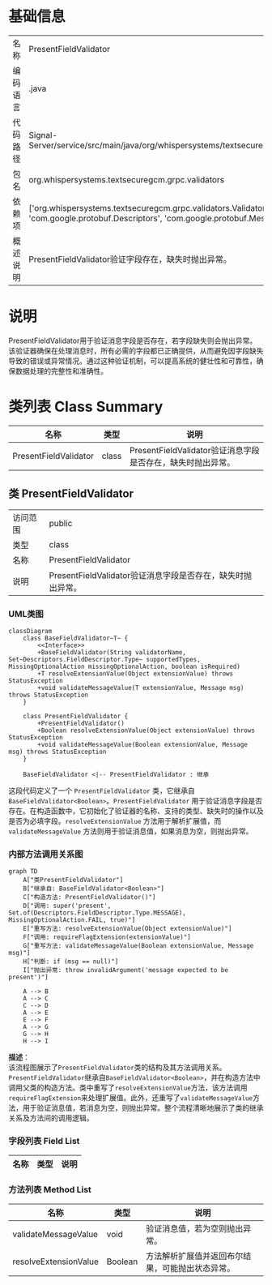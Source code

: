 # 基础信息

|      |      |
|------|------|
| 名称 | PresentFieldValidator |
| 编码语言 | .java |
| 代码路径 | Signal-Server/service/src/main/java/org/whispersystems/textsecuregcm/grpc/validators/PresentFieldValidator.java |
| 包名 | org.whispersystems.textsecuregcm.grpc.validators |
| 依赖项 | ['org.whispersystems.textsecuregcm.grpc.validators.ValidatorUtils.invalidArgument', 'com.google.protobuf.Descriptors', 'com.google.protobuf.Message', 'io.grpc.StatusException', 'java.util.Set'] |
| 概述说明 | PresentFieldValidator验证字段存在，缺失时抛出异常。 |

# 说明

PresentFieldValidator用于验证消息字段是否存在，若字段缺失则会抛出异常。该验证器确保在处理消息时，所有必需的字段都已正确提供，从而避免因字段缺失导致的错误或异常情况。通过这种验证机制，可以提高系统的健壮性和可靠性，确保数据处理的完整性和准确性。

# 类列表 Class Summary

| 名称   | 类型  | 说明 |
|-------|------|-------------|
| PresentFieldValidator | class | PresentFieldValidator验证消息字段是否存在，缺失时抛出异常。 |



## 类 PresentFieldValidator

|      |      |
|------|------|
| 访问范围 | public |
| 类型 | class |
| 名称 | PresentFieldValidator |
| 说明 | PresentFieldValidator验证消息字段是否存在，缺失时抛出异常。 |


### UML类图

```mermaid
classDiagram
    class BaseFieldValidator~T~ {
        <<Interface>>
        +BaseFieldValidator(String validatorName, Set~Descriptors.FieldDescriptor.Type~ supportedTypes, MissingOptionalAction missingOptionalAction, boolean isRequired)
        +T resolveExtensionValue(Object extensionValue) throws StatusException
        +void validateMessageValue(T extensionValue, Message msg) throws StatusException
    }

    class PresentFieldValidator {
        +PresentFieldValidator()
        +Boolean resolveExtensionValue(Object extensionValue) throws StatusException
        +void validateMessageValue(Boolean extensionValue, Message msg) throws StatusException
    }

    BaseFieldValidator <|-- PresentFieldValidator : 继承
```

这段代码定义了一个 `PresentFieldValidator` 类，它继承自 `BaseFieldValidator<Boolean>`。`PresentFieldValidator` 用于验证消息字段是否存在。在构造函数中，它初始化了验证器的名称、支持的类型、缺失时的操作以及是否为必填字段。`resolveExtensionValue` 方法用于解析扩展值，而 `validateMessageValue` 方法则用于验证消息值，如果消息为空，则抛出异常。


### 内部方法调用关系图

```mermaid
graph TD
    A["类PresentFieldValidator"]
    B["继承自: BaseFieldValidator<Boolean>"]
    C["构造方法: PresentFieldValidator()"]
    D["调用: super('present', Set.of(Descriptors.FieldDescriptor.Type.MESSAGE), MissingOptionalAction.FAIL, true)"]
    E["重写方法: resolveExtensionValue(Object extensionValue)"]
    F["调用: requireFlagExtension(extensionValue)"]
    G["重写方法: validateMessageValue(Boolean extensionValue, Message msg)"]
    H["判断: if (msg == null)"]
    I["抛出异常: throw invalidArgument('message expected to be present')"]

    A --> B
    A --> C
    C --> D
    A --> E
    E --> F
    A --> G
    G --> H
    H --> I
```

**描述**：  
该流程图展示了`PresentFieldValidator`类的结构及其方法调用关系。`PresentFieldValidator`继承自`BaseFieldValidator<Boolean>`，并在构造方法中调用父类的构造方法。类中重写了`resolveExtensionValue`方法，该方法调用`requireFlagExtension`来处理扩展值。此外，还重写了`validateMessageValue`方法，用于验证消息值，若消息为空，则抛出异常。整个流程清晰地展示了类的继承关系及方法间的调用逻辑。

### 字段列表 Field List

| 名称  | 类型  | 说明 |
|-------|-------|------|

### 方法列表 Method List

| 名称  | 类型  | 说明 |
|-------|-------|------|
| validateMessageValue | void | 验证消息值，若为空则抛出异常。 |
| resolveExtensionValue | Boolean | 方法解析扩展值并返回布尔结果，可能抛出状态异常。 |




